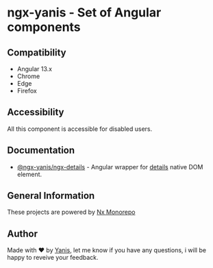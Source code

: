 # ngx-yanis - Set of Angular components 

## Compatibility
 * Angular 13.x
 * Chrome
 * Edge
 * Firefox

## Accessibility
All this component is accessible for disabled users.

## Documentation
* [@ngx-yanis/ngx-details](./libs/ngx-details/README.md) - Angular wrapper for [details](https://developer.mozilla.org/en-US/docs/Web/HTML/Element/details) native DOM element.

## General Information
These projects are powered by [Nx Monorepo](https://nx.dev/angular)

## Author
Made with :heart: by [Yanis](https://twitter.com/moufasa94), let me know if you have any questions, i will be happy to reveive your feedback.
